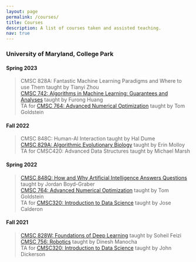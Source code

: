 ```yaml
---
layout: page
permalink: /courses/
title: Courses
description: A list of courses taken and assisted teaching.
nav: true
---
```

<!-- ####  -->
### **University of Maryland, College Park**
<!-- Courses taken during the PhD program at UMD. -->
#### **Spring 2023** 
>  CMSC 828A: Fantastic Machine Learning Paradigms and Where to use Them taught by Tianyi Zhou<br />
>  [CMSC 742: Algorithms in Machine Learning: Guarantees and Analyses](https://www.cs.umd.edu/class/spring2023/cmsc742//links/) taught by Furong Huang <br />
>  TA for [CMSC 764: Advanced Numerical Optimization](https://www.cs.umd.edu/~tomg/cmsc764_2023/) taught by Tom Goldstein

#### **Fall 2022** 
>  CMSC 848C: Human-AI Interaction taught by Hal Dume<br />
>  [CMSC 829A: Algorithmic Evolutionary Biology](https://www.cs.umd.edu/class/fall2022/cmsc829A/index.html) taught by Erin Molloy<br />
>  TA for CMSC420: Advanced Data Structures taught by Michael Marsh

#### **Spring 2022** 
>  [CMSC 848Q: How and Why Artificial Intelligence Answers Questions](http://users.umiacs.umd.edu/~jbg/teaching/CMSC_848/) taught by Jordan Boyd-Graber<br />
>  [CMSC 764: Advanced Numerical Optimization](https://www.cs.umd.edu/~tomg/cmsc764_2022/) taught by Tom Goldstein<br />
>  TA for [CMSC320: Introduction to Data Science](https://cmsc320.github.io/) taught by Jose Calderon

#### **Fall 2021**
>  [CMSC 828W: Foundations of Deep Learning](https://www.cs.umd.edu/class/fall2021/cmsc828W/) taught by Soheil Feizi <br />
>  [CMSC 756: Robotics](https://www.cs.umd.edu/class/fall2021/cmsc756/) taught by Dinesh Manocha<br />
>  TA for [CMSC320: Introduction to Data Science](https://cmsc320.github.io/) taught by John Dickerson


<!-- 
For now, this page is assumed to be a static description of your courses. You can convert it to a collection similar to `_projects/` so that you can have a dedicated page for each course.

Organize your courses by years, topics, or universities, however you like! -->
